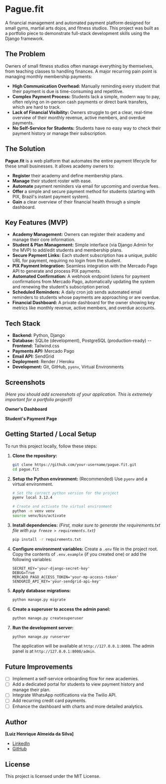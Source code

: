 # Pague.fit

A financial management and automated payment platform designed for small gyms, martial arts dojos, and fitness studios. This project was built as a portfolio piece to demonstrate full-stack development skills using the Django framework.

## The Problem

Owners of small fitness studios often manage everything by themselves, from teaching classes to handling finances. A major recurring pain point is managing monthly membership payments:

- **High Communication Overhead:** Manually reminding every student that their payment is due is time-consuming and repetitive.
- **Complex Payment Process:** Students lack a simple, modern way to pay, often relying on in-person cash payments or direct bank transfers, which are hard to track.
- **Lack of Financial Visibility:** Owners struggle to get a clear, real-time overview of their monthly revenue, active members, and overdue payments.
- **No Self-Service for Students:** Students have no easy way to check their payment history or manage their subscription.

## The Solution

**Pague.fit** is a web platform that automates the entire payment lifecycle for these small businesses. It allows academy owners to:

- **Register** their academy and define membership plans.
- **Manage** their student roster with ease.
- **Automate** payment reminders via email for upcoming and overdue fees.
- **Offer** a simple and secure payment method for students (starting with PIX, Brazil's instant payment system).
- **Gain** a clear overview of their financial health through a simple dashboard.

## Key Features (MVP)

- **Academy Management:** Owners can register their academy and manage their core information.
- **Student & Plan Management:** Simple interface (via Django Admin for the MVP) to add/edit students and membership plans.
- **Secure Payment Links:** Each student subscription has a unique, public URL for payment, requiring no login from the student.
- **PIX Payment Integration:** Seamless integration with the Mercado Pago API to generate and process PIX payments.
- **Automated Confirmation:** A webhook endpoint listens for payment confirmations from Mercado Pago, automatically updating the system and renewing the student's subscription period.
- **Scheduled Reminders:** A daily cron job sends automated email reminders to students whose payments are approaching or are overdue.
- **Financial Dashboard:** A private dashboard for the owner showing key metrics like monthly revenue, active members, and overdue accounts.

## Tech Stack

- **Backend:** Python, Django
- **Database:** SQLite (development), PostgreSQL (production-ready)
  \-- **Frontend:** Tailwind.css
- **Payments API:** Mercado Pago
- **Email API:** SendGrid
- **Deployment:** Render / Heroku
- **Development:** Git, GitHub, `pyenv`, Virtual Environments

## Screenshots

_(Here you should add screenshots of your application. This is extremely important for a portfolio project\!)_

**Owner's Dashboard**

**Student's Payment Page**

## Getting Started / Local Setup

To run this project locally, follow these steps:

1.  **Clone the repository:**

    ```bash
    git clone https://github.com/your-username/pague.fit.git
    cd pague.fit
    ```

2.  **Setup the Python environment:**
    (Recommended) Use `pyenv` and a virtual environment.

    ```bash
    # Set the correct python version for the project
    pyenv local 3.12.4

    # Create and activate the virtual environment
    python -m venv venv
    source venv/bin/activate
    ```

3.  **Install dependencies:**
    _(First, make sure to generate the requirements.txt file with `pip freeze > requirements.txt`)_

    ```bash
    pip install -r requirements.txt
    ```

4.  **Configure environment variables:**
    Create a `.env` file in the project root. Copy the contents of `.env.example` (if you created one) or add the following variables:

    ```
    SECRET_KEY='your-django-secret-key'
    DEBUG=True
    MERCADO_PAGO_ACCESS_TOKEN='your-mp-access-token'
    SENDGRID_API_KEY='your-sendgrid-api-key'
    ```

5.  **Apply database migrations:**

    ```bash
    python manage.py migrate
    ```

6.  **Create a superuser to access the admin panel:**

    ```bash
    python manage.py createsuperuser
    ```

7.  **Run the development server:**

    ```bash
    python manage.py runserver
    ```

    The application will be available at `http://127.0.0.1:8000`. The admin panel is at `http://127.0.0.1:8000/admin`.

## Future Improvements

- [ ] Implement a self-service onboarding flow for new academies.
- [ ] Add a dedicated portal for students to view payment history and manage their plan.
- [ ] Integrate WhatsApp notifications via the Twilio API.
- [ ] Add recurring credit card payments.
- [ ] Enhance the dashboard with charts and more detailed analytics.

## Author

**[Luiz Henrique Almeida da Silva]**

- [LinkedIn](https://www.linkedin.com/in/luizhrqas/)
- [GitHub](https://github.com/lhas-dev)

## License

This project is licensed under the MIT License.
